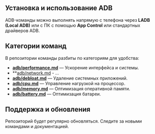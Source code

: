 ## Установка и использование ADB  
ADB-команды можно выполнять напрямую с телефона через **LADB (Local ADB)** или с ПК с помощью **App Control** или стандартных драйверов ADB.

## Категории команд  
В репозитории команды разбиты по категориям для удобства:
- **[adb/performance.md](adb/performance.md)** — Ускорение интерфейса и системы.
- **[adb/network.md](adb/network.md) - ...
- **[adb/debloat.md](adb/debloat.md)** — Удаление системных приложений.
- **[adb/cpu.md](adb/cpu.md)** — Управление нагрузкой на процессор.
- **[adb/memory.md](adb/memory.md)** — Оптимизация оперативной памяти.
- **[adb/battery.md](adb/battery.md)** — Оптимизация батареи.

## Поддержка и обновления  
Репозиторий будет регулярно обновляться. Следите за новыми командами и документацией.
